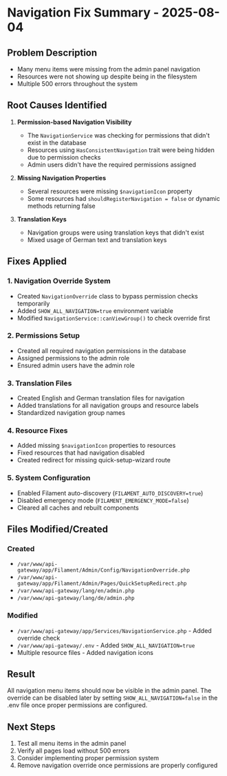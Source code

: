 # Navigation Fix Summary - 2025-08-04

## Problem Description
- Many menu items were missing from the admin panel navigation
- Resources were not showing up despite being in the filesystem
- Multiple 500 errors throughout the system

## Root Causes Identified

1. **Permission-based Navigation Visibility**
   - The `NavigationService` was checking for permissions that didn't exist in the database
   - Resources using `HasConsistentNavigation` trait were being hidden due to permission checks
   - Admin users didn't have the required permissions assigned

2. **Missing Navigation Properties**
   - Several resources were missing `$navigationIcon` property
   - Some resources had `shouldRegisterNavigation = false` or dynamic methods returning false

3. **Translation Keys**
   - Navigation groups were using translation keys that didn't exist
   - Mixed usage of German text and translation keys

## Fixes Applied

### 1. Navigation Override System
- Created `NavigationOverride` class to bypass permission checks temporarily
- Added `SHOW_ALL_NAVIGATION=true` environment variable
- Modified `NavigationService::canViewGroup()` to check override first

### 2. Permissions Setup
- Created all required navigation permissions in the database
- Assigned permissions to the admin role
- Ensured admin users have the admin role

### 3. Translation Files
- Created English and German translation files for navigation
- Added translations for all navigation groups and resource labels
- Standardized navigation group names

### 4. Resource Fixes
- Added missing `$navigationIcon` properties to resources
- Fixed resources that had navigation disabled
- Created redirect for missing quick-setup-wizard route

### 5. System Configuration
- Enabled Filament auto-discovery (`FILAMENT_AUTO_DISCOVERY=true`)
- Disabled emergency mode (`FILAMENT_EMERGENCY_MODE=false`)
- Cleared all caches and rebuilt components

## Files Modified/Created

### Created
- `/var/www/api-gateway/app/Filament/Admin/Config/NavigationOverride.php`
- `/var/www/api-gateway/app/Filament/Admin/Pages/QuickSetupRedirect.php`
- `/var/www/api-gateway/lang/en/admin.php`
- `/var/www/api-gateway/lang/de/admin.php`

### Modified
- `/var/www/api-gateway/app/Services/NavigationService.php` - Added override check
- `/var/www/api-gateway/.env` - Added `SHOW_ALL_NAVIGATION=true`
- Multiple resource files - Added navigation icons

## Result
All navigation menu items should now be visible in the admin panel. The override can be disabled later by setting `SHOW_ALL_NAVIGATION=false` in the .env file once proper permissions are configured.

## Next Steps
1. Test all menu items in the admin panel
2. Verify all pages load without 500 errors
3. Consider implementing proper permission system
4. Remove navigation override once permissions are properly configured
